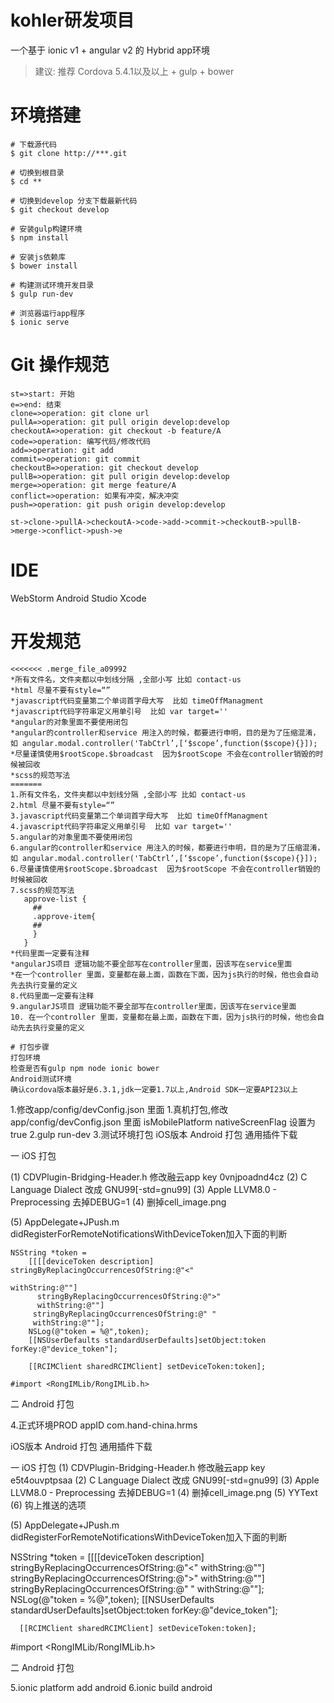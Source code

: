 # kohler研发项目

一个基于 ionic v1 + angular v2 的 Hybrid app环境

>建议: 推荐 Cordova 5.4.1以及以上 + gulp + bower

# 环境搭建

```
# 下载源代码
$ git clone http://***.git

# 切换到根目录
$ cd **

# 切换到develop 分支下载最新代码
$ git checkout develop

# 安装gulp构建环境
$ npm install

# 安装js依赖库
$ bower install

# 构建测试环境开发目录
$ gulp run-dev

# 浏览器运行app程序
$ ionic serve
```

# Git 操作规范
```
st=>start: 开始
e=>end: 结束
clone=>operation: git clone url
pullA=>operation: git pull origin develop:develop
checkoutA=>operation: git checkout -b feature/A
code=>operation: 编写代码/修改代码
add=>operation: git add
commit=>operation: git commit
checkoutB=>operation: git checkout develop
pullB=>operation: git pull origin develop:develop
merge=>operation: git merge feature/A
conflict=>operation: 如果有冲突，解决冲突
push=>operation: git push origin develop:develop

st->clone->pullA->checkoutA->code->add->commit->checkoutB->pullB->merge->conflict->push->e
```

# IDE
WebStorm
Android Studio
Xcode


# 开发规范
```
<<<<<<< .merge_file_a09992
*所有文件名，文件夹都以中划线分隔 ,全部小写 比如 contact-us
*html 尽量不要有style=“”
*javascript代码变量第二个单词首字母大写  比如 timeOffManagment
*javascript代码字符串定义用单引号  比如 var target=''
*angular的对象里面不要使用闭包
*angular的controller和service 用注入的时候，都要进行申明，目的是为了压缩混淆，如 angular.modal.controller('TabCtrl’,[‘$scope’,function($scope){}]);
*尽量谨慎使用$rootScope.$broadcast  因为$rootScope 不会在controller销毁的时候被回收
*scss的规范写法
=======
1.所有文件名，文件夹都以中划线分隔 ,全部小写 比如 contact-us
2.html 尽量不要有style=“”
3.javascript代码变量第二个单词首字母大写  比如 timeOffManagment
4.javascript代码字符串定义用单引号  比如 var target=''
5.angular的对象里面不要使用闭包
6.angular的controller和service 用注入的时候，都要进行申明，目的是为了压缩混淆，如 angular.modal.controller('TabCtrl’,[‘$scope’,function($scope){}]);
6.尽量谨慎使用$rootScope.$broadcast  因为$rootScope 不会在controller销毁的时候被回收
7.scss的规范写法
   approve-list {
     ##
     .approve-item{
     ##
     }
   }
*代码里面一定要有注释
*angularJS项目 逻辑功能不要全部写在controller里面，因该写在service里面
*在一个controller 里面，变量都在最上面，函数在下面，因为js执行的时候，他也会自动先去执行变量的定义
8.代码里面一定要有注释
9.angularJS项目 逻辑功能不要全部写在controller里面，因该写在service里面
10. 在一个controller 里面，变量都在最上面，函数在下面，因为js执行的时候，他也会自动先去执行变量的定义

# 打包步骤
打包环境
检查是否有gulp npm node ionic bower
Android测试环境
确认cordova版本最好是6.3.1,jdk一定要1.7以上,Android SDK一定要API23以上
```
1.修改app/config/devConfig.json  里面
1.真机打包,修改app/config/devConfig.json  里面  isMobilePlatform  nativeScreenFlag 设置为true
2.gulp run-dev
3.测试环境打包 
  iOS版本 Android 打包 通用插件下载
  

  一 iOS 打包
  
  (1) CDVPlugin-Bridging-Header.h 修改融云app key   0vnjpoadnd4cz 
  (2) C Language Dialect 改成 GNU99[-std=gnu99]
  (3) Apple LLVM8.0 - Preprocessing 去掉DEBUG=1
  (4) 删掉cell_image.png
    
  (5) 
    AppDelegate+JPush.m didRegisterForRemoteNotificationsWithDeviceToken加入下面的判断
    
    NSString *token =
        [[[[deviceToken description] stringByReplacingOccurrencesOfString:@"<"
                                                               withString:@""]
          stringByReplacingOccurrencesOfString:@">"
          withString:@""]
         stringByReplacingOccurrencesOfString:@" "
         withString:@""];
        NSLog(@"token = %@",token);
        [[NSUserDefaults standardUserDefaults]setObject:token forKey:@"device_token"];
        
        [[RCIMClient sharedRCIMClient] setDeviceToken:token];
        
    #import <RongIMLib/RongIMLib.h>
    
    
  二 Android 打包
  
4.正式环境PROD appID com.hand-china.hrms

  iOS版本 Android 打包 通用插件下载
  
  
  一 iOS 打包
  (1) CDVPlugin-Bridging-Header.h 修改融云app key   e5t4ouvptpsaa 
  (2) C Language Dialect 改成 GNU99[-std=gnu99]
  (3) Apple LLVM8.0 - Preprocessing 去掉DEBUG=1
  (4) 删掉cell_image.png
  (5) YYText 
  (6) 钩上推送的选项
  
  (5) 
  AppDelegate+JPush.m didRegisterForRemoteNotificationsWithDeviceToken加入下面的判断
  
  NSString *token =
      [[[[deviceToken description] stringByReplacingOccurrencesOfString:@"<"
                                                             withString:@""]
        stringByReplacingOccurrencesOfString:@">"
        withString:@""]
       stringByReplacingOccurrencesOfString:@" "
       withString:@""];
      NSLog(@"token = %@",token);
      [[NSUserDefaults standardUserDefaults]setObject:token forKey:@"device_token"];
      
      [[RCIMClient sharedRCIMClient] setDeviceToken:token];
      
  #import <RongIMLib/RongIMLib.h>
  
  二 Android 打包
  
5.ionic platform add android
6.ionic build android

